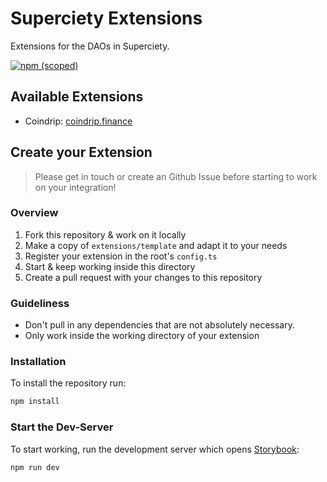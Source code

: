 # Superciety Extensions

Extensions for the DAOs in Superciety.

[![npm (scoped)](https://img.shields.io/npm/v/@superciety/extensions?style=for-the-badge)](https://www.npmjs.com/package/@superciety/extensions)

## Available Extensions

- Coindrip: [coindrip.finance](https://coindrip.finance)

## Create your Extension

> Please get in touch or create an Github Issue before starting to work on your integration!

### Overview

1. Fork this repository & work on it locally
2. Make a copy of `extensions/template` and adapt it to your needs
3. Register your extension in the root's `config.ts`
4. Start & keep working inside this directory
5. Create a pull request with your changes to this repository

### Guideliness

- Don't pull in any dependencies that are not absolutely necessary.
- Only work inside the working directory of your extension

### Installation

To install the repository run:

```bash
npm install
```

### Start the Dev-Server

To start working, run the development server which opens [Storybook](https://storybook.js.org/):

```bash
npm run dev
```
